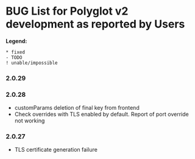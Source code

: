 # BUG List for Polyglot v2 development as reported by Users

__Legend:__
```
* fixed
- TODO
! unable/impossible
```

### 2.0.29

### 2.0.28
* customParams deletion of final key from frontend
* Check overrides with TLS enabled by default. Report of port override not working

### 2.0.27
* TLS certificate generation failure
